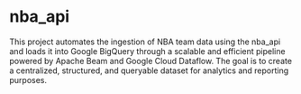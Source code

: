 # nba_api
This project automates the ingestion of NBA team data using the nba_api and loads it into Google BigQuery through a scalable and efficient pipeline powered by Apache Beam and Google Cloud Dataflow. The goal is to create a centralized, structured, and queryable dataset for analytics and reporting purposes.
